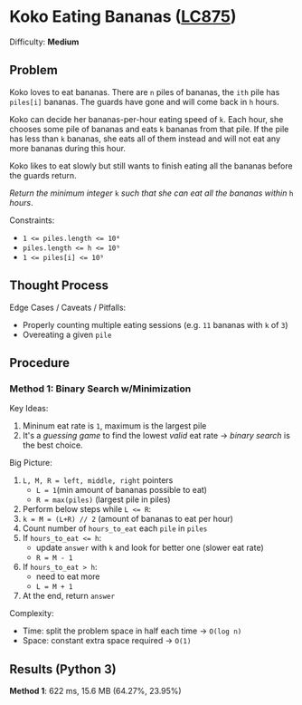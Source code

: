 # Koko Eating Bananas ([LC875](https://leetcode.com/problems/koko-eating-bananas/))
Difficulty: **Medium**

## Problem

Koko loves to eat bananas. There are `n` piles of bananas, the `ith` pile has `piles[i]` bananas. The guards have gone and will come back in `h` hours.

Koko can decide her bananas-per-hour eating speed of `k`. Each hour, she chooses some pile of bananas and eats `k` bananas from that pile. If the pile has less than `k` bananas, she eats all of them instead and will not eat any more bananas during this hour.

Koko likes to eat slowly but still wants to finish eating all the bananas before the guards return.

*Return the minimum integer* `k` *such that she can eat all the bananas within* `h` *hours*.

Constraints:
- `1 <= piles.length <= 10⁴`
- `piles.length <= h <= 10⁹`
- `1 <= piles[i] <= 10⁹`

## Thought Process

Edge Cases / Caveats / Pitfalls:
- Properly counting multiple eating sessions (e.g. `11` bananas with `k` of `3`)
- Overeating a given `pile`

## Procedure

### Method 1: Binary Search w/Minimization

Key Ideas:
1. Mininum eat rate is `1`, maximum is the largest pile
2. It's a *guessing game* to find the lowest *valid* eat rate -> *binary search* is the best choice.

Big Picture:
1. `L, M, R = left, middle, right` pointers
    - `L = 1`(min amount of bananas possible to eat)
    - `R = max(piles)` (largest pile in piles)
2. Perform below steps while `L <= R`:
3. `k = M = (L+R) // 2` (amount of bananas to eat per hour)
4. Count number of `hours_to_eat` each `pile` in `piles`
5. If `hours_to_eat <= h`:
    - update `answer` with `k` and look for better one (slower eat rate)
    - `R = M - 1`
6. If `hours_to_eat > h`:
    - need to eat more
    - `L = M + 1`
7. At the end, return `answer`

Complexity:
- Time: split the problem space in half each time -> `O(log n)`
- Space: constant extra space required -> `O(1)`

## Results (Python 3)

**Method 1**: 622 ms, 15.6 MB (64.27%, 23.95%)
